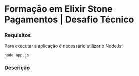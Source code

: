 # Formação em Elixir Stone Pagamentos | Desafio Técnico

### Requisitos

Para executar a aplicação é necessário utilizar o NodeJs:

```
node app.js
```

### Descrição


